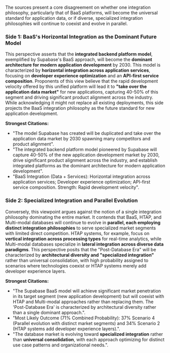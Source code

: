 The sources present a core disagreement on whether one integration philosophy, particularly that of BaaS platforms, will become the universal standard for application data, or if diverse, specialized integration philosophies will continue to coexist and evolve in parallel.

### Side 1: BaaS's Horizontal Integration as the Dominant Future Model

This perspective asserts that the **integrated backend platform model**, exemplified by Supabase's BaaS approach, will become the **dominant architecture for modern application development** by 2030. This model is characterized by **horizontal integration across application services**, focusing on **developer experience optimization** and an **API-first service composition**. Proponents of this view believe that the rapid development velocity offered by this unified platform will lead it to **"take over the application data market"** for new applications, capturing 40-50% of this segment and driving significant product alignment across the industry. While acknowledging it might not replace all existing deployments, this side projects the BaaS integration philosophy as the future standard for new application development.

**Strongest Citations:**
*   "The model Supabase has created will be duplicated and take over the application data market by 2030 spawning many competitors and product alignment".
*   "The integrated backend platform model pioneered by Supabase will capture 40-50% of the new application development market by 2030, drive significant product alignment across the industry, and establish integrated platforms as the dominant architecture for modern application development".
*   "BaaS Integration (Data + Services): Horizontal integration across application services; Developer experience optimization; API-first service composition. Strength: Rapid development velocity".

### Side 2: Specialized Integration and Parallel Evolution

Conversely, this viewpoint argues against the notion of a single integration philosophy dominating the entire market. It contends that BaaS, HTAP, and Multi-modal databases will continue to evolve in **parallel, each employing distinct integration philosophies** to serve specialized market segments with limited direct competition. HTAP systems, for example, focus on **vertical integration across processing types** for real-time analytics, while Multi-modal databases specialize in **lateral integration across diverse data paradigms**. This perspective posits that the "Post-Database Era" will be characterized by **architectural diversity and "specialized integration"** rather than universal consolidation, with high probability assigned to scenarios where technologies coexist or HTAP systems merely add developer experience layers.

**Strongest Citations:**
*   "The Supabase BaaS model will achieve significant market penetration in its target segment (new application development) but will coexist with HTAP and Multi-modal approaches rather than replacing them. The 'Post-Database Era' is characterized by architectural diversity rather than a single dominant approach.".
*   "Most Likely Outcome (71% Combined Probability): 37% Scenario 4 (Parallel evolution with distinct market segments) and 34% Scenario 2 (HTAP systems add developer experience layers).".
*   "The database market is evolving toward **specialized integration** rather than **universal consolidation**, with each approach optimizing for distinct use case patterns and organizational needs.".